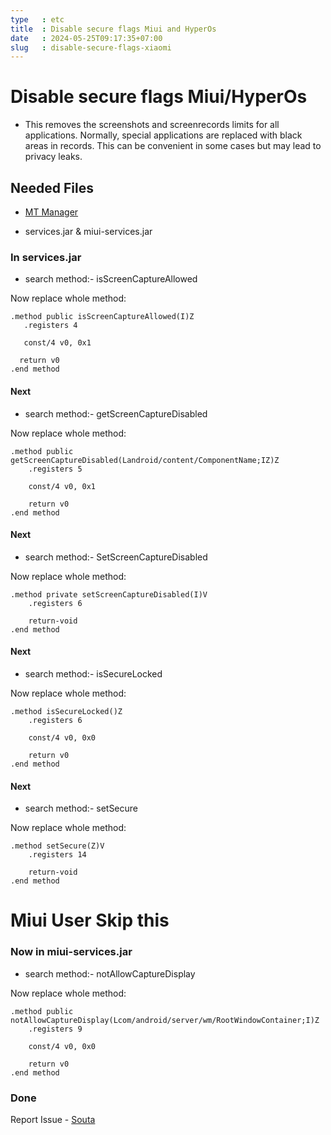 ```yaml
---
type   : etc
title  : Disable secure flags Miui and HyperOs
date   : 2024-05-25T09:17:35+07:00
slug   : disable-secure-flags-xiaomi
---
```


# Disable secure flags Miui/HyperOs

- This removes the screenshots and
screenrecords limits for all applications.
Normally, special applications are replaced
with black areas in records. This can be
convenient in some cases but may lead to
privacy leaks.


## Needed Files
- [MT Manager](https://t.me/mtmanager) 

- services.jar & miui-services.jar


### In services.jar
- search method:- isScreenCaptureAllowed

Now replace whole method:
```
.method public isScreenCaptureAllowed(I)Z
   .registers 4

   const/4 v0, 0x1

  return v0  
.end method
```

#### Next
- search method:- getScreenCaptureDisabled

Now replace whole method:
```
.method public getScreenCaptureDisabled(Landroid/content/ComponentName;IZ)Z
    .registers 5

    const/4 v0, 0x1

    return v0
.end method
```

#### Next
- search method:- SetScreenCaptureDisabled

Now replace whole method:
```
.method private setScreenCaptureDisabled(I)V
    .registers 6

    return-void
.end method
```

#### Next
- search method:- isSecureLocked

Now replace whole method:
```
.method isSecureLocked()Z
    .registers 6

    const/4 v0, 0x0

    return v0
.end method
```

#### Next
- search method:- setSecure

Now replace whole method:
```
.method setSecure(Z)V
    .registers 14

    return-void
.end method
```


# Miui User Skip this

### Now in miui-services.jar

- search method:- notAllowCaptureDisplay

Now replace whole method:
```
.method public notAllowCaptureDisplay(Lcom/android/server/wm/RootWindowContainer;I)Z
    .registers 9

    const/4 v0, 0x0

    return v0
.end method
```

### Done 

Report Issue - [Souta](https://t.me/SoutaEver) 

